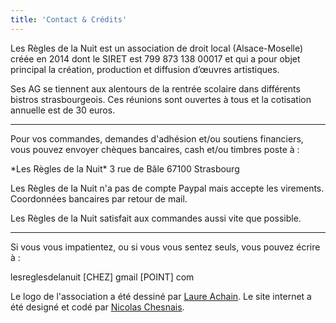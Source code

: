 ```yaml
---
title: 'Contact & Crédits'
---
```


Les Règles de la Nuit est un association de droit local (Alsace-Moselle) créée en 2014 dont le SIRET est 799 873 138 00017 et qui a pour objet principal la création, production et diffusion d’œuvres artistiques.

Ses AG se tiennent aux alentours de la rentrée scolaire dans différents bistros strasbourgeois. Ces réunions sont ouvertes à tous et la cotisation annuelle est de 30 euros.

---
Pour vos commandes, demandes d'adhésion et/ou soutiens financiers, vous pouvez envoyer chèques bancaires, cash et/ou timbres poste à :

<div class="bloc" markdown="1">
*Les Règles de la Nuit*
3 rue de Bâle
67100 Strasbourg
</div>

Les Règles de la Nuit n'a pas de compte Paypal mais accepte les virements. Coordonnées bancaires par retour de mail.

Les Règles de la Nuit satisfait aux commandes aussi vite que possible.

---
Si vous vous impatientez, ou si vous vous sentez seuls, vous pouvez écrire à :

<div class="bloc" markdown="1">
lesreglesdelanuit [CHEZ] gmail [POINT] com
</div>

Le logo de l'association a été dessiné par [Laure Achain](http://www.lo-circonflexe.fr/).
Le site internet a été designé et codé par [Nicolas Chesnais](https://autre.space/).